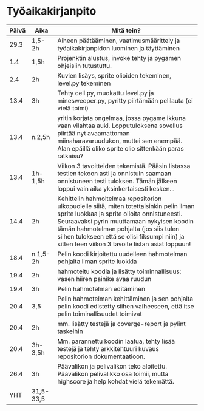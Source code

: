 # Työaikakirjanpito
Päivä | Aika | Mitä tein?
--------- | ------------- | ---------------------------------------------------------
29.3 | 1,5-2h | Aiheen päätääminen, vaatimusmäärittely ja työaikakirjanpidon luominen ja täyttäminen
1.4 | 1,5h | Projenktin alustus, invoke tehty ja pygamen ohjeisiin tutustuttu. 
2.4 | 2h | Kuvien lisäys, sprite olioiden tekeminen, level.py tekeminen
13.4| 3h | Tehty cell.py, muokattu level.py ja minesweeper.py, pyritty piirtämään pelilauta (ei vielä toimi) 
13.4|n.2,5h|yritin korjata ongelmaa, jossa pygame ikkuna vaan vilahtaa auki. Lopputuloksena sovellus piirtää nyt avaamattoman miinaharavaruudukon, muttei sen enempää. Alan epäillä oliko sprite olio sittenkään paras ratkaisu?
13.4 | 1h-1,5h | Viikon 3 tavoitteiden tekemistä. Pääsin listassa testien tekoon asti ja onnistuin saamaan onnistuneen testi tuloksen. Tämän jälkeen loppui vain aika yksinkertaisesti kesken...
14.4 | 2h | Kehittelin hahmoitelmaa repositorion ulkopuolelle siitä, miten totettaisinkin pelin ilman sprite luokkaa ja sprite olioita onnistuneesti. Seuraavaksi pyrin muuttamaan nykyisen koodin tämän hahmotelman pohjalta (jos siis tulen siihen tulokseen että se olisi fiksumpi niin) ja sitten teen viikon 3 tavoite listan asiat loppuun!
18.4 | n.1,5-2h |Pelin koodi kirjoitettu uudelleen hahmotelman pohjalta ilman sprite luokkia
19.4 | 2h | hahmoteltu koodia ja lisätty toiminnallisuus: vasen hiiren painike avaa ruudun 
19.4 | 3h | Pelin hahmotelman editäminen
20.4 | 3,5 | Pelin hahmotelman kehittäminen ja sen pohjalta pelin koodi edistetty siihen vaiheeseen, että itse pelin toiminallisuudet toimivat 
20.4 | 2h | mm. lisätty testejä ja coverge-report ja pylint taskeihin
20.4 | 3h-3,5h | Mm. parannettu koodin laatua, tehty lisää testejä ja tehty arkkitehtuuri kuvaus repositorion dokumentaatioon.
26.4 | 3h | Päävalikon ja pelivalikon teko aloitettu. Päävalikon pelivalikko osa toimii, mutta highscore ja help kohdat vielä tekemättä.
YHT| 31,5-33,5 
